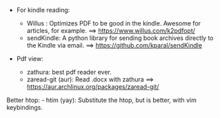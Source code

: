 - For kindle reading:
    - Willus : Optimizes PDF to be good in the kindle. Awesome for articles, for example. ==> https://www.willus.com/k2pdfopt/
    - sendKindle: A python library for sending book archives directly to the Kindle via email. ==> https://github.com/kparal/sendKindle

- Pdf view:
    - zathura: best pdf reader ever.
    - zaread-git (aur): Read .docx with zathura ==> https://aur.archlinux.org/packages/zaread-git/

Better htop:
    - htim (yay): Substitute the htop, but is better, with vim keybindings.
